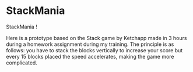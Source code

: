 # StackMania
 StackMania !

Here is a prototype based on the Stack game by Ketchapp made in 3 hours during a homework assignment during my training. The principle is as follows: you have to stack the blocks vertically to increase your score but every 15 blocks placed the speed accelerates, making the game more complicated.
